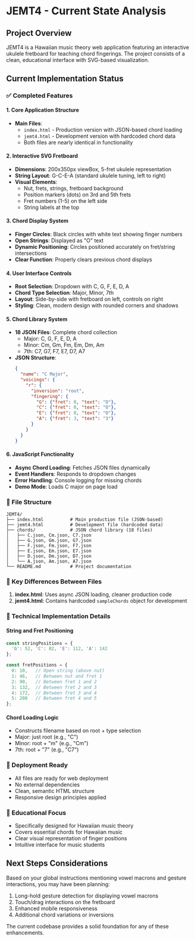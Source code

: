 # JEMT4 - Current State Analysis

## Project Overview
JEMT4 is a Hawaiian music theory web application featuring an interactive ukulele fretboard for teaching chord fingerings. The project consists of a clean, educational interface with SVG-based visualization.

## Current Implementation Status

### ✅ Completed Features

#### 1. Core Application Structure
- **Main Files**: 
  - `index.html` - Production version with JSON-based chord loading
  - `jemt4.html` - Development version with hardcoded chord data
  - Both files are nearly identical in functionality

#### 2. Interactive SVG Fretboard
- **Dimensions**: 200x350px viewBox, 5-fret ukulele representation
- **String Layout**: G-C-E-A (standard ukulele tuning, left to right)
- **Visual Elements**:
  - Nut, frets, strings, fretboard background
  - Position markers (dots) on 3rd and 5th frets
  - Fret numbers (1-5) on the left side
  - String labels at the top

#### 3. Chord Display System
- **Finger Circles**: Black circles with white text showing finger numbers
- **Open Strings**: Displayed as "O" text
- **Dynamic Positioning**: Circles positioned accurately on fret/string intersections
- **Clear Function**: Properly clears previous chord displays

#### 4. User Interface Controls
- **Root Selection**: Dropdown with C, G, F, E, D, A
- **Chord Type Selection**: Major, Minor, 7th
- **Layout**: Side-by-side with fretboard on left, controls on right
- **Styling**: Clean, modern design with rounded corners and shadows

#### 5. Chord Library System
- **18 JSON Files**: Complete chord collection
  - Major: C, G, F, E, D, A
  - Minor: Cm, Gm, Fm, Em, Dm, Am  
  - 7th: C7, G7, F7, E7, D7, A7
- **JSON Structure**: 
  ```json
  {
    "name": "C Major",
    "voicings": {
      "r": {
        "inversion": "root",
        "fingering": {
          "G": {"fret": 0, "text": "O"},
          "C": {"fret": 0, "text": "O"},
          "E": {"fret": 0, "text": "O"},
          "A": {"fret": 3, "text": "3"}
        }
      }
    }
  }
  ```

#### 6. JavaScript Functionality
- **Async Chord Loading**: Fetches JSON files dynamically
- **Event Handlers**: Responds to dropdown changes
- **Error Handling**: Console logging for missing chords
- **Demo Mode**: Loads C major on page load

### 📁 File Structure
```
JEMT4/
├── index.html          # Main production file (JSON-based)
├── jemt4.html          # Development file (hardcoded data)
├── chords/             # JSON chord library (18 files)
│   ├── C.json, Cm.json, C7.json
│   ├── G.json, Gm.json, G7.json
│   ├── F.json, Fm.json, F7.json
│   ├── E.json, Em.json, E7.json
│   ├── D.json, Dm.json, D7.json
│   └── A.json, Am.json, A7.json
└── README.md           # Project documentation
```

### 🎯 Key Differences Between Files
1. **index.html**: Uses async JSON loading, cleaner production code
2. **jemt4.html**: Contains hardcoded `sampleChords` object for development

### 🔧 Technical Implementation Details

#### String and Fret Positioning
```javascript
const stringPositions = {
  'G': 52, 'C': 82, 'E': 112, 'A': 142
};

const fretPositions = {
  0: 10,   // Open string (above nut)
  1: 46,   // Between nut and fret 1
  2: 90,   // Between fret 1 and 2
  3: 132,  // Between fret 2 and 3
  4: 172,  // Between fret 3 and 4
  5: 208   // Between fret 4 and 5
};
```

#### Chord Loading Logic
- Constructs filename based on root + type selection
- Major: just root (e.g., "C")
- Minor: root + "m" (e.g., "Cm")
- 7th: root + "7" (e.g., "C7")

### 🚀 Deployment Ready
- All files are ready for web deployment
- No external dependencies
- Clean, semantic HTML structure
- Responsive design principles applied

### 🎵 Educational Focus
- Specifically designed for Hawaiian music theory
- Covers essential chords for Hawaiian music
- Clear visual representation of finger positions
- Intuitive interface for music students

## Next Steps Considerations
Based on your global instructions mentioning vowel macrons and gesture interactions, you may have been planning:
1. Long-hold gesture detection for displaying vowel macrons
2. Touch/drag interactions on the fretboard
3. Enhanced mobile responsiveness
4. Additional chord variations or inversions

The current codebase provides a solid foundation for any of these enhancements.